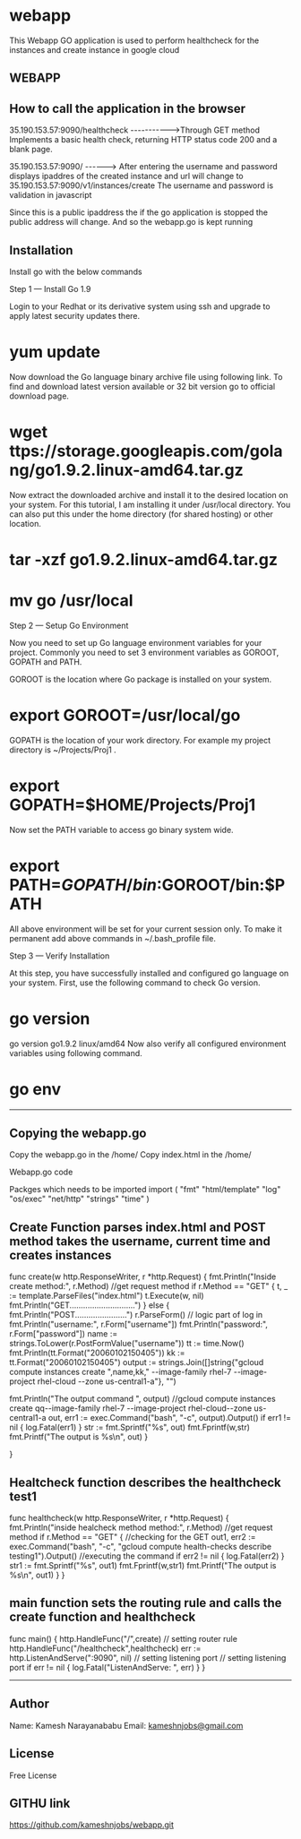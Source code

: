 # webapp
This Webapp GO application is used to perform healthcheck for the instances and create instance in google cloud

 
WEBAPP
--------

How to call the application in the browser
------------------------------------------
35.190.153.57:9090/healthcheck ----------->Through GET method Implements a basic health check, returning HTTP status code 200 and a blank page.

35.190.153.57:9090/                ------> After entering the username and password displays ipaddres of the created instance and url will change to 35.190.153.57:9090/v1/instances/create
The username and password is validation in javascript

Since this is a public ipaddress the if the go application is stopped the public address will change. And so the webapp.go is kept running




Installation
-------------

Install go with the below commands

Step 1 — Install Go 1.9

Login to your Redhat or its derivative system using ssh and upgrade to apply latest security updates there.

# yum update
Now download the Go language binary archive file using following link. To find and download latest version available or 32 bit version go to official download page.

# wget ttps://storage.googleapis.com/golang/go1.9.2.linux-amd64.tar.gz
Now extract the downloaded archive and install it to the desired location on your system. For this tutorial, I am installing it under /usr/local directory. You can also put this under the home directory (for shared hosting) or other location.

# tar -xzf go1.9.2.linux-amd64.tar.gz
# mv go /usr/local
Step 2 — Setup Go Environment

Now you need to set up Go language environment variables for your project. Commonly you need to set 3 environment variables as GOROOT, GOPATH and PATH.

GOROOT is the location where Go package is installed on your system.

# export GOROOT=/usr/local/go
GOPATH is the location of your work directory. For example my project directory is ~/Projects/Proj1 .

# export GOPATH=$HOME/Projects/Proj1
Now set the PATH variable to access go binary system wide.

# export PATH=$GOPATH/bin:$GOROOT/bin:$PATH
All above environment will be set for your current session only. To make it permanent add above commands in ~/.bash_profile file.

Step 3 — Verify Installation

At this step, you have successfully installed and configured go language on your system. First, use the following command to check Go version.

# go version

go version go1.9.2 linux/amd64
Now also verify all configured environment variables using following command.

# go env

----------------------

Copying the webapp.go
---------------------

Copy the webapp.go in the /home/<username home directory>
Copy index.html  in the /home/<username home directory>
 
 
 
  
Webapp.go code

Packges which needs to be imported
import (
    "fmt"
    "html/template"
    "log"
    "os/exec"
    "net/http"
    "strings"
    "time"
)

Create Function parses index.html and POST method takes the username, current time and creates instances
----------------------------------------------------------------------------------------------------------

func create(w http.ResponseWriter, r *http.Request) {
    fmt.Println("Inside create method:", r.Method) //get request method
    if r.Method == "GET" {
        t, _ := template.ParseFiles("index.html")
      t.Execute(w, nil)
        fmt.Println("GET.............................")
    } else {
        fmt.Println("POST.......................")
        r.ParseForm()
        // logic part of log in
        fmt.Println("username:", r.Form["username"])
        fmt.Println("password:", r.Form["password"])
        name := strings.ToLower(r.PostFormValue("username"))
        tt := time.Now()
        fmt.Println(tt.Format("20060102150405"))
        kk := tt.Format("20060102150405")
        output := strings.Join([]string{"gcloud compute instances create ",name,kk," --image-family rhel-7 --image-project rhel-cloud --zone us-central1-a"}, "")
       


 fmt.Println("The output command ", output)
        //gcloud compute instances create qq--image-family rhel-7 --image-project rhel-cloud--zone us-central1-a
        out, err1 := exec.Command("bash", "-c", output).Output()
        if err1 != nil {
                log.Fatal(err1)
            }
        str := fmt.Sprintf("%s", out)
        fmt.Fprintf(w,str)
        fmt.Printf("The output is %s\n", out)
        }

}

Healtcheck function describes the healthcheck test1
---------------------------------------------------


func healthcheck(w http.ResponseWriter, r *http.Request) {
    fmt.Println("inside healcheck method method:", r.Method) //get request method
    if r.Method == "GET" {  //checking for the GET 
    out1, err2 := exec.Command("bash", "-c", "gcloud compute health-checks describe testing1").Output() //executing the command
        if err2 != nil {
                log.Fatal(err2)
            }
        str1 := fmt.Sprintf("%s", out1)
        fmt.Fprintf(w,str1)
        fmt.Printf("The output is %s\n", out1)
    }
}


main function sets the routing rule and calls the create function and healthcheck 
---------------------------------------------------------------------------------
func main() {
    http.HandleFunc("/",create) // setting router rule
    http.HandleFunc("/healthcheck",healthcheck)
    err := http.ListenAndServe(":9090", nil) // setting listening port
    // setting listening port
    if err != nil {
        log.Fatal("ListenAndServe: ", err)
    }
}
 
-------------------------------------------------------------- 



Author
-------


Name: Kamesh Narayanababu
Email: kameshnjobs@gmail.com

 
License
--------

Free License


GITHU link
----------
https://github.com/kameshnjobs/webapp.git
